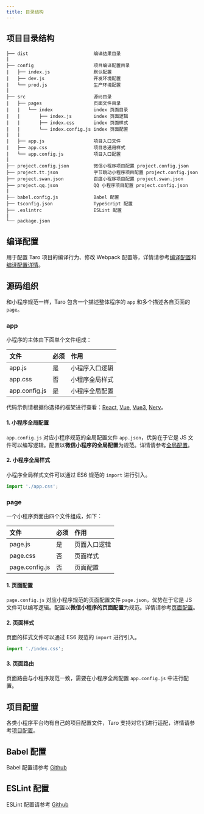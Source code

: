 ```yaml
---
title: 目录结构
---
```


## 项目目录结构

    ├── dist                        编译结果目录
    |
    ├── config                      项目编译配置目录
    |   ├── index.js                默认配置
    |   ├── dev.js                  开发环境配置
    |   └── prod.js                 生产环境配置
    |
    ├── src                         源码目录
    |   ├── pages                   页面文件目录
    |   |   └── index               index 页面目录
    |   |       ├── index.js        index 页面逻辑
    |   |       ├── index.css       index 页面样式
    |   |       └── index.config.js index 页面配置
    |   |
    |   ├── app.js                  项目入口文件
    |   ├── app.css                 项目总通用样式
    |   └── app.config.js           项目入口配置
    |
    ├── project.config.json         微信小程序项目配置 project.config.json
    ├── project.tt.json             字节跳动小程序项目配置 project.config.json
    ├── project.swan.json           百度小程序项目配置 project.swan.json
    ├── project.qq.json             QQ 小程序项目配置 project.config.json
    |
    ├── babel.config.js             Babel 配置
    ├── tsconfig.json               TypeScript 配置
    ├── .eslintrc                   ESLint 配置
    |
    └── package.json

## 编译配置

用于配置 Taro 项目的编译行为、修改 Webpack 配置等，详情请参考[编译配置](./config)和[编译配置详情](./config-detail)。

## 源码组织

和小程序规范一样，Taro 包含一个描述整体程序的 `app` 和多个描述各自页面的 `page`。

### app

小程序的主体由下面单个文件组成：

| 文件 | 必须 | 作用 |
| :-- | :-- | :-- |
| app.js | 是 | 小程序入口逻辑 |
| app.css | 否 | 小程序全局样式 |
| app.config.js | 是 | 小程序全局配置 |

代码示例请根据你选择的框架进行查看：[React](./react), [Vue](./vue), [Vue3](./vue3), [Nerv](./nerv)。

#### 1. 小程序全局配置

`app.config.js` 对应小程序规范的全局配置文件 `app.json`，优势在于它是 JS 文件可以编写逻辑。配置以**微信小程序的全局配置**为规范。详情请参考[全局配置](./app-config)。

#### 2. 小程序全局样式

小程序全局样式文件可以通过 ES6 规范的 `import` 进行引入。

```js title="app.js"
import './app.css';
```

### page

一个小程序页面由四个文件组成，如下：

| 文件 | 必须 | 作用 |
| :-- | :-- | :-- |
| page.js | 是 | 页面入口逻辑 |
| page.css | 否 | 页面样式 |
| page.config.js | 否 | 页面配置 |

#### 1. 页面配置

`page.config.js` 对应小程序规范的页面配置文件 `page.json`，优势在于它是 JS 文件可以编写逻辑。配置以**微信小程序的页面配置**为规范。详情请参考[页面配置](./page-config)。

#### 2. 页面样式

页面的样式文件可以通过 ES6 规范的 `import` 进行引入。

```js title="pages/index/index.js"
import './index.css';
```

#### 3. 页面路由

页面路由与小程序规范一致，需要在小程序全局配置 `app.config.js` 中进行配置。

## 项目配置

各类小程序平台均有自己的项目配置文件，Taro 支持对它们进行适配，详情请参考[项目配置](./project-config)。

## Babel 配置

Babel 配置请参考 [Github](https://github.com/NervJS/taro/blob/next/packages/babel-preset-taro/index.js)

## ESLint 配置

ESLint 配置请参考 [Github](https://github.com/NervJS/taro/blob/next/packages/eslint-plugin-taro/index.js)
